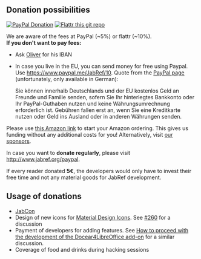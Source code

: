 ## Donation possibilities

[![PayPal Donation](https://img.shields.io/badge/donate-paypal-orange.svg)](https://www.paypal.com/cgi-bin/webscr?item_name=JabRef+Bibliography+Manager&cmd=_donations&lc=US&currency_code=EUR&business=donations%40jabref.org)
[![Flattr this git repo](http://api.flattr.com/button/flattr-badge-large.png)](https://flattr.com/submit/auto?user_id=koppor&url=https://github.com/JabRef/jabref&title=JabRef)

We are aware of the fees at PayPal (~5%) or flattr (~10%). <br />
**If you don't want to pay fees:**
- Ask [Oliver](https://github.com/koppor) for his IBAN
- In case you live in the EU, you can send money for free using Paypal. Use https://www.paypal.me/JabRef/10. Quote from the [PayPal page](https://www.paypal.com/en/webapps/mpp/paypal-fees) (unfortunately, only available in German):

    Sie können innerhalb Deutschlands und der EU kostenlos Geld an Freunde und Familie senden, sofern Sie Ihr hinterlegtes Bankkonto oder Ihr PayPal-Guthaben nutzen und keine Währungsumrechnung erforderlich ist. Gebühren fallen erst an, wenn Sie eine Kreditkarte nutzen oder Geld ins Ausland oder in anderen Währungen senden.

Please use [this Amazon link](http://www.amazon.de/b?_encoding=UTF8&camp=1638&creative=6742&linkCode=ur2&node=13690631&site-redirect=de&tag=jabref-21) to start your Amazon ordering. This gives us funding without any additional costs for you! Alternatively, visit [our sponsors](http://www.jabref.org/#backing).

In case you want to **donate regularly**, please visit http://www.jabref.org/paypal.

If every reader donated **5€**, the developers would only have to invest their free time and not any material goods for JabRef development.

## Usage of donations

* [JabCon](http://jabcon.jabref.org)
* Design of new icons for [Material Design Icons](https://materialdesignicons.com/). See [#260](https://github.com/JabRef/jabref/issues/260) for a discussion
* Payment of developers for adding features. See [How to proceed with the development of the Docear4LibreOffice add-on](http://www.docear.org/2014/10/23/how-to-proceed-with-the-development-of-the-docear4libreoffice-add-on/) for a similar discussion.
* Coverage of food and drinks during hacking sessions

